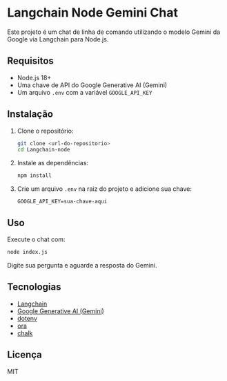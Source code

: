 # Langchain Node Gemini Chat

Este projeto é um chat de linha de comando utilizando o modelo Gemini da Google via Langchain para Node.js.

## Requisitos
- Node.js 18+
- Uma chave de API do Google Generative AI (Gemini)
- Um arquivo `.env` com a variável `GOOGLE_API_KEY`

## Instalação

1. Clone o repositório:
   ```bash
   git clone <url-do-repositorio>
   cd Langchain-node
   ```
2. Instale as dependências:
   ```bash
   npm install
   ```
3. Crie um arquivo `.env` na raiz do projeto e adicione sua chave:
   ```env
   GOOGLE_API_KEY=sua-chave-aqui
   ```

## Uso

Execute o chat com:
```bash
node index.js
```

Digite sua pergunta e aguarde a resposta do Gemini.

## Tecnologias
- [Langchain](https://js.langchain.com/)
- [Google Generative AI (Gemini)](https://ai.google.dev/)
- [dotenv](https://www.npmjs.com/package/dotenv)
- [ora](https://www.npmjs.com/package/ora)
- [chalk](https://www.npmjs.com/package/chalk)

## Licença
MIT
